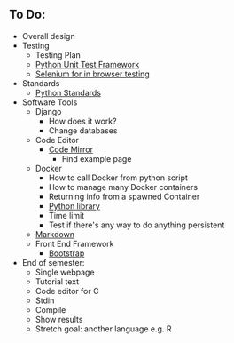 To Do:
------
+ Overall design
+ Testing
  + Testing Plan
  + [Python Unit Test Framework](https://docs.python.org/3/library/unittest.html)
  + [Selenium for in browser testing](https://www.seleniumhq.org/)
+ Standards
  + [Python Standards](https://www.python.org/dev/peps/pep-0008/)
+ Software Tools
  + Django
    + How does it work?
    + Change databases
  + Code Editor
    + [Code Mirror](https://codemirror.net/)
      + Find example page
  + Docker
    + How to call Docker from python script
    + How to manage many Docker containers
    + Returning info from a spawned Container
    + [Python library](https://github.com/docker/docker-py)
    + Time limit
    + Test if there's any way to do anything persistent
  + [Markdown](https://github.com/adam-p/markdown-here/wiki/Markdown-Cheatsheet#links)
  + Front End Framework
    + [Bootstrap](https://getbootstrap.com/)
+ End of semester:
  + Single webpage
  + Tutorial text
  + Code editor for C
  + Stdin
  + Compile
  + Show results
  + Stretch goal: another language e.g. R
